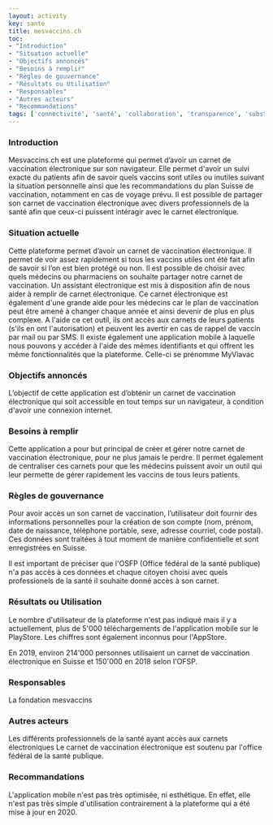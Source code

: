```yaml
---
layout: activity
key: sante
title: mesvaccins.ch
toc:
- "Introduction"
- "Situation actuelle"
- "Objectifs annoncés"
- "Besoins à remplir"
- "Règles de gouvernance"
- "Résultats ou Utilisation"
- "Responsables"
- "Autres acteurs"
- "Recommandations"
tags: ['connectivité', 'santé', 'collaboration', 'transparence', 'substantiel']
---
```


### Introduction

Mesvaccins.ch est une plateforme qui permet d’avoir un carnet de vaccination électronique
sur son navigateur. Elle permet d'avoir un suivi exacte du patients afin de savoir quels vaccins sont utiles ou inutiles suivant la
situation personnelle ainsi que les recommandations du plan Suisse de vaccination, notamment en cas de voyage prévu. Il est
possible de partager son carnet de vaccination électronique avec divers professionnels de
la santé afin que ceux-ci puissent intéragir avec le carnet électronique.

### Situation actuelle

Cette plateforme permet d’avoir un carnet de vaccination électronique. Il permet de voir assez rapidement si tous les vaccins utiles ont
été fait afin de savoir si l’on est bien protégé ou non. Il est possible de choisir avec quels médecins ou pharmaciens on souhaite partager notre
carnet de vaccination. Un assistant électronique est mis à disposition afin de nous aider à remplir de carnet électronique. 
Ce carnet électronique est également d'une grande aide pour les médecins car le plan de vaccination peut être amené à changer chaque année et ainsi devenir de plus en plus complexe. A l'aide ce cet outil, ils ont accès aux carnets de leurs patients (s'ils en ont l'autorisation) et peuvent les avertir en cas de rappel de vaccin par mail ou par SMS.
Il existe également une application mobile à laquelle nous pouvons y accéder à l'aide des mêmes identifiants et qui offrent les même fonctionnalités que la plateforme. Celle-ci se prénomme MyViavac

### Objectifs annoncés

L’objectif de cette application est d’obtenir un carnet de vaccination électronique qui soit accessible en tout temps sur un navigateur, à condition d'avoir une connexion internet.

### Besoins à remplir

Cette application a pour but principal de créer et gérer notre carnet de
vaccination électronique, pour ne plus jamais le perdre. Il permet également de centraliser ces carnets pour que les médecins puissent avoir un outil qui leur permette de gérer rapidement les vaccins de tous leurs patients. 

### Règles de gouvernance

Pour avoir accès un son carnet de vaccination, l’utilisateur doit fournir des
informations personnelles pour la création de son compte (nom, prénom,
date de naissance, téléphone portable, sexe, adresse courriel, code postal). Ces données sont traitées à tout moment
de manière confidentielle et sont enregistrées en Suisse. 

Il est important de préciser que l'OSFP (Office fédéral de la santé publique) n'a pas accès à ces données et chaque citoyen choisi avec quels professionels de la santé il souhaite donné accès à son carnet. 

### Résultats ou Utilisation

Le nombre d'utilisateur de la plateforme n'est pas indiqué mais il y a actuellement, plus de 5'000 téléchargements de l'application mobile sur le PlayStore. Les chiffres sont également inconnus pour l'AppStore.

En 2019, environ 214'000 personnes utilisaient un carnet de vaccination électronique en Suisse et 150'000 en 2018 selon l'OFSP.

### Responsables

La fondation mesvaccins 

### Autres acteurs

Les différents professionnels de la santé ayant accès aux carnets électroniques
Le carnet de vaccination électronique est soutenu par l'office fédéral de la santé publique.

### Recommandations

L'application mobile n'est pas très optimisée, ni esthétique. En effet, elle n'est pas très simple d'utilisation contrairement à la plateforme qui a été mise à jour en 2020.
